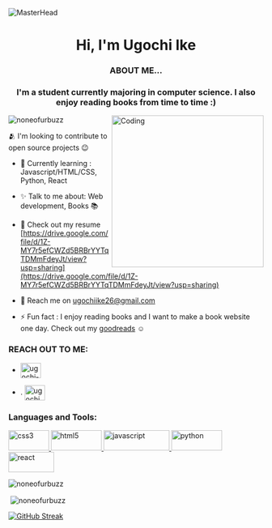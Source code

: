 ![MasterHead](https://i.pinimg.com/originals/9f/d9/8a/9fd98af2f29462f582b739f60568eaae.gif)
<h1 align="center">Hi, I'm Ugochi Ike</h1>
<h3 align="center">ABOUT ME...</h3>
<h3 align="center">I'm a student currently majoring in computer science. I also enjoy reading books from time to time :)</h3>
<img align="right" alt="Coding" width="300" src="https://cdn-media-1.freecodecamp.org/code-radio/Saron3.gif">

<p align="left"> <img src="https://komarev.com/ghpvc/?username=noneofurbuzz&label=Profile%20views&color=0e75b6&style=flat" alt="noneofurbuzz" /> </p>
🫂 I'm looking to contribute to open source projects 😉

- 🌱 Currently learning : Javascript/HTML/CSS, Python, React

- ✨ Talk to me about: Web development, Books 📚

- 📄 Check out my resume [https://drive.google.com/file/d/1Z-MY7r5efCWZd5BRBrYYTqTDMmFdeyJt/view?usp=sharing](https://drive.google.com/file/d/1Z-MY7r5efCWZd5BRBrYYTqTDMmFdeyJt/view?usp=sharing)

- 📝 Reach me on ugochiike26@gmail.com

- ⚡ Fun fact : I enjoy reading books and I want to make a book website one day. Check out my <a href="https://www.goodreads.com/user/show/91681774-ugochi" target="_blank">goodreads</a> ☺️

<h3 align="left">REACH OUT TO ME:</h3>
<ul><p align="left">
<li>
<a href="https://linkedin.com/in/ugochi-ike-0647aa244" target="blank"><img align="center" src="https://raw.githubusercontent.com/rahuldkjain/github-profile-readme-generator/master/src/images/icons/Social/linked-in-alt.svg" alt="ugochi-ike-0647aa244" height="30" width="40" /></a></li>
<li><p align="left">.
<a href="https://instagram.com/ugochi_ike" target="blank"><img align="center" src="https://raw.githubusercontent.com/rahuldkjain/github-profile-readme-generator/master/src/images/icons/Social/instagram.svg" alt="ugochi_ike" height="30" width="40" /></a></li></ul>
</p>

<h3 align="left">Languages and Tools:</h3>
<p align="left"> <a href="https://www.w3schools.com/css/" target="_blank" rel="noreferrer"> <img src="https://camo.githubusercontent.com/0308b158b64702640fcf4729689cfd6131c288ca992bfe57188eedeac3f29904/68747470733a2f2f696d672e736869656c64732e696f2f62616467652f6373732532302d2532333135373242362e7376673f267374796c653d666f722d7468652d6261646765266c6f676f3d63737333266c6f676f436f6c6f723d7768697465" alt="css3" width="80" height="40"/> </a> <a href="https://www.w3.org/html/" target="_blank" rel="noreferrer"> <img src="https://camo.githubusercontent.com/d42cacdb5af23f041efb7780aef6b49ac733623684a97a87b000a0821692fee9/68747470733a2f2f696d672e736869656c64732e696f2f62616467652f68746d6c2532302d2532334533344632362e7376673f267374796c653d666f722d7468652d6261646765266c6f676f3d68746d6c35266c6f676f436f6c6f723d7768697465" alt="html5" width="100" height="40"/> </a> <a href="https://developer.mozilla.org/en-US/docs/Web/JavaScript" target="_blank" rel="noreferrer"> <img src="https://camo.githubusercontent.com/413d10da1d1d89129b2e37cbbe72853301bc0751fef77fc3d7128684afb2b28e/68747470733a2f2f696d672e736869656c64732e696f2f62616467652f2d4a6176617363726970742d6666623430303f7374796c653d666f722d7468652d6261646765266c6f676f3d6a617661736372697074266c6f676f436f6c6f723d666666663366" alt="javascript" width="130" height="40"/> </a> <a href="https://www.python.org" target="_blank" rel="noreferrer"> <img src="https://camo.githubusercontent.com/e865066480cd53eecae6fd00a0efee375c0b6723554b4f02083cac78c41c0ff3/68747470733a2f2f696d672e736869656c64732e696f2f62616467652f507974686f6e2d626c75653f7374796c653d666f722d7468652d6261646765266c6f676f3d707974686f6e266c6f676f436f6c6f723d626c7565" alt="python" width="100" height="40"/> </a> <a href="https://reactjs.org/" target="_blank" rel="noreferrer"> <img src="https://camo.githubusercontent.com/a94bb4e88019757dbea8d758b1f8859a27b16c333b0777b62a1ee2377f3ac9d4/68747470733a2f2f696d672e736869656c64732e696f2f62616467652f2d52656163742d626c75653f7374796c653d666f722d7468652d6261646765266c6f676f3d7265616374" alt="react" width="90" height="40"/> </a> </p>

<p><img align="center" src="https://github-readme-stats-sigma-five.vercel.app/api/top-langs?username=noneofurbuzz&title_color=248500&icon_color=CC5160&text_color=949CA5&bg_color=00000000" show_icons=true&locale=en&layout=compact" alt="noneofurbuzz"/></p>

<p>&nbsp;<img align="center" src="https://github-readme-stats-sigma-five.vercel.app/api?username=noneofurbuzz&title_color=248500&icon_color=CC5160&text_color=949CA5&bg_color=00000000" show_icons=true&locale=en&layout=compact" alt="noneofurbuzz" /></p> 

[![GitHub Streak](http://github-readme-streak-stats.herokuapp.com?user=noneofurbuzz&theme=hacker)](https://git.io/streak-stats)
